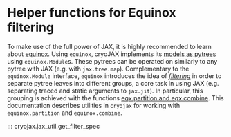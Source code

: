 # Helper functions for Equinox filtering

To make use of the full power of JAX, it is highly recommended to learn about [equinox](https://docs.kidger.site/equinox/all-of-equinox/). Using `equinox`, cryoJAX implements its [models as pytrees](https://docs.kidger.site/equinox/all-of-equinox/#1-models-as-pytrees) using `equinox.Module`s. These pytrees can be operated on similarly to any pytree with JAX (e.g. with `jax.tree.map`). Complementary to the `equinox.Module` interface, `equinox` introduces the idea of [*filtering*](https://docs.kidger.site/equinox/all-of-equinox/#2-filtering) in order to separate pytree leaves into different groups, a core task in using JAX (e.g. separating traced and static arguments to `jax.jit`). In particular, this grouping is achieved with the functions [eqx.partition and eqx.combine](https://docs.kidger.site/equinox/api/manipulation/#equinox.partition). This documentation describes utilities in `cryojax` for working with `equinox.partition` and `equinox.combine`.

::: cryojax.jax_util.get_filter_spec
